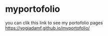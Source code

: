 # myportofolio

you can clik this link to see my portofolio pages
https://yogiadamf.github.io/myportofolio/
